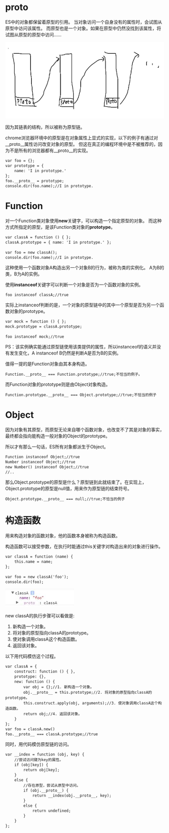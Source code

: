 # proto

ES中的对象都保留着原型的引用。
当对象访问一个自身没有的属性时，会试图从原型中访问该属性。
而原型也是一个对象。如果在原型中仍然没找到该属性，将试图从原型的原型中访问……

![](../../images/TIM截图20170726084225.jpg)

因为其链表的结构，所以被称为原型链。

chrome浏览器环境中的原型是在对象属性上显式的实现，以下的例子有通过对__proto__属性访问改变对象的原型。
但这在真正的编程环境中是不被推荐的，因为不是所有的浏览器都有__proto__的实现。

~~~
var foo = {};
var prototype = {
    name: 'I in prototype.'
};
foo.__proto__ = prototype;
console.dir(foo.name);//I in prototype.
~~~

# Function

对一个Function类对象使用**new**关键字，可以构造一个指定原型的对象。
而这种方式所指定的原型，是该Function类对象的**prototype**。

~~~
var classA = function () { };
classA.prototype = { name: 'I in prototype.' };

var foo = new classA();
console.dir(foo.name);//I in prototype.
~~~

这种使用一个函数对象A构造出另一个对象B的行为，被称为类的实例化。
A为B的类，B为A的实例。

使用**instanceof**关键字可以判断一个对象是否为一个函数对象的实例。

~~~
foo instanceof classA;//true
~~~

实际上instanceof判断的是，一个对象的原型链中的其中一个原型是否为另一个函数对象的prototype。

~~~
var mock = function () { };
mock.prototype = classA.prototype;

foo instanceof mock;//true
~~~

PS：该实例确实能通过原型链使用该类提供的属性，所以instanceof的语义并没有发生变化，A instanceof B仍然是判断A是否为B的实例。

值得一提的是Function对象由其本身构造。

~~~
Function.__proto__ === Function.prototype;//true;不恰当的例子。
~~~

而Function对象的prototype则是由Object对象构造。

~~~
Function.prototype.__proto__ === Object.prototype;//true;不恰当的例子
~~~

# Object

因为对象有其原型，而原型无论来自哪个函数对象，也改变不了其是对象的事实，最终都会指向能构造一般对象的Object的prototype。

所以才有那么一句话，ES所有对象都派生于Object。

~~~
Function instanceof Object;//true
Number instanceof Object;//true
new Number() instanceof Object;//true
//..
~~~

那么Object.prototype的原型是什么？原型链到此就结束了。在实现上，Object.prototype的原型是null值，用来作为原型链的结束符号。

~~~
Object.prototype.__proto__ === null;//true;不恰当的例子
~~~

# 构造函数

用来构造对象的函数对象，他的函数本身被称为构造函数。

构造函数可以接受参数，在执行时能通过this关键字对构造出来的对象进行操作。

~~~
var classA = function (name) {
    this.name = name;
};

var foo = new classA('foo');
console.dir(foo);
~~~

![](../../images/TIM截图20170726104204.jpg)

new classA的执行步骤可以看做是:

1. 新构造一个对象。
2. 将对象的原型指向classA的prototype。
3. 使对象调用classA这个构造函数。
4. 返回该对象。

以下用代码模仿这个过程。

~~~
var classA = {
    construct: function () { },
    prototype: {},
    new: function () {
        var obj = {};//1. 新构造一个对象。
        obj.__proto__ = this.prototype;//2. 将对象的原型指向classA的prototype。
        this.construct.apply(obj, arguments);//3. 使对象调用classA这个构造函数。
        return obj;//4. 返回该对象。
    }
};
var foo = classA.new()
foo.__proto__ === classA.prototype;//true
~~~

同时，用代码模仿原型链的访问。

~~~
var __index = function (obj, key) {
    //尝试访问键为key的属性。
    if (obj[key]) {
        return obj[key];
    }
    else {
        //存在原型，尝试从原型中访问。
        if (obj.__proto__) {
            return __index(obj.__proto__, key);
        }
        else {
            return undefined;
        }
    }
};
~~~






















